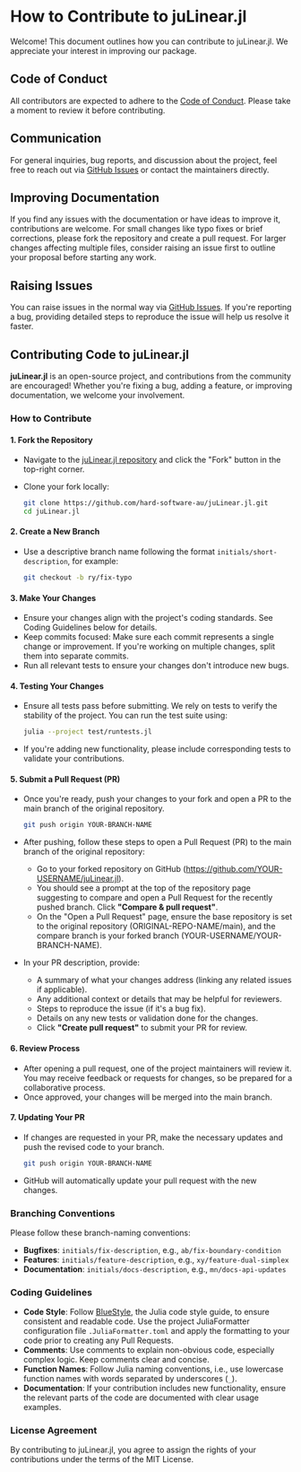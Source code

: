 # How to Contribute to juLinear.jl

Welcome! This document outlines how you can contribute to juLinear.jl. We appreciate your interest in improving our package.

## Code of Conduct

All contributors are expected to adhere to the [Code of Conduct](CODE_OF_CONDUCT.md). Please take a moment to review it before contributing.

## Communication

For general inquiries, bug reports, and discussion about the project, feel free to reach out via [GitHub Issues](https://github.com/hard-software-au/juLinear.jl/issues/) or contact the maintainers directly.

## Improving Documentation

If you find any issues with the documentation or have ideas to improve it, contributions are welcome. For small changes like typo fixes or brief corrections, please fork the repository and create a pull request. For larger changes affecting multiple files, consider raising an issue first to outline your proposal before starting any work.

## Raising Issues

You can raise issues in the normal way via [GitHub Issues](hhttps://github.com/hard-software-au/juLinear.jl/issues/). If you're reporting a bug, providing detailed steps to reproduce the issue will help us resolve it faster.

## Contributing Code to juLinear.jl

**juLinear.jl** is an open-source project, and contributions from the community are encouraged! Whether you're fixing a bug, adding a feature, or improving documentation, we welcome your involvement.

### How to Contribute

#### 1. Fork the Repository
- Navigate to the [juLinear.jl repository](https://github.com/hard-software-au/juLinear.jl) and click the "Fork" button in the top-right corner.
- Clone your fork locally:

   ```bash
   git clone https://github.com/hard-software-au/juLinear.jl.git
   cd juLinear.jl
#### 2. Create a New Branch
- Use a descriptive branch name following the format `initials/short-description`, for example:

   ```bash
   git checkout -b ry/fix-typo
#### 3. Make Your Changes
- Ensure your changes align with the project's coding standards. See Coding Guidelines below for details.
- Keep commits focused: Make sure each commit represents a single change or improvement. If you're working on multiple changes, split them into separate commits.
- Run all relevant tests to ensure your changes don't introduce new bugs.

#### 4. Testing Your Changes
- Ensure all tests pass before submitting. We rely on tests to verify the stability of the project. You can run the test suite using:

   ```bash
   julia --project test/runtests.jl
- If you're adding new functionality, please include corresponding tests to validate your contributions.

#### 5. Submit a Pull Request (PR)
- Once you're ready, push your changes to your fork and open a PR to the main branch of the original repository.


   ```bash
   git push origin YOUR-BRANCH-NAME

- After pushing, follow these steps to open a Pull Request (PR) to the main branch of the original repository:

  - Go to your forked repository on GitHub (https://github.com/YOUR-USERNAME/juLinear.jl).
  - You should see a prompt at the top of the repository page suggesting to compare and open a Pull Request for the recently pushed branch. Click **"Compare & pull request"**.
  - On the "Open a Pull Request" page, ensure the base repository is set to the original repository (ORIGINAL-REPO-NAME/main), and the compare branch is your forked branch (YOUR-USERNAME/YOUR-BRANCH-NAME).
- In your PR description, provide:
  - A summary of what your changes address (linking any related issues if applicable).
  - Any additional context or details that may be helpful for reviewers.
  - Steps to reproduce the issue (if it's a bug fix).
  - Details on any new tests or validation done for the changes.
  - Click **"Create pull request"** to submit your PR for review.

#### 6. Review Process
- After opening a pull request, one of the project maintainers will review it. You may receive feedback or requests for changes, so be prepared for a collaborative process.
- Once approved, your changes will be merged into the main branch.

#### 7. Updating Your PR
- If changes are requested in your PR, make the necessary updates and push the revised code to your branch.

   ```bash
   git push origin YOUR-BRANCH-NAME
- GitHub will automatically update your pull request with the new changes.

### Branching Conventions
Please follow these branch-naming conventions:

- **Bugfixes**: `initials/fix-description`, e.g., `ab/fix-boundary-condition`
- **Features**: `initials/feature-description`, e.g., `xy/feature-dual-simplex`
- **Documentation**: `initials/docs-description`, e.g., `mn/docs-api-updates`

### Coding Guidelines

- **Code Style**: Follow [BlueStyle](https://github.com/invenia/BlueStyle), the Julia code style guide, to ensure consistent and readable code. Use the project JuliaFormatter configuration file `.JuliaFormatter.toml` and apply the formatting to your code prior to creating any Pull Requests.
- **Comments**: Use comments to explain non-obvious code, especially complex logic. Keep comments clear and concise.
- **Function Names**: Follow Julia naming conventions, i.e., use lowercase function names with words separated by underscores (`_`).
- **Documentation**: If your contribution includes new functionality, ensure the relevant parts of the code are documented with clear usage examples.

### License Agreement

By contributing to juLinear.jl, you agree to assign the rights of your contributions under the terms of the MIT License.
